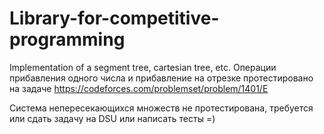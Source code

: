 # Library-for-competitive-programming
Implementation of a segment tree, cartesian tree, etc.
Операции прибавления одного числа и прибавление на отрезке протестировано на задаче https://codeforces.com/problemset/problem/1401/E

Система непересекающихся множеств не протестирована, требуется или сдать задачу на DSU или написать тесты =)
